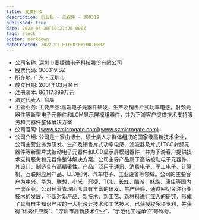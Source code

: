 ```yaml
---
title: 麦捷科技
description: 创业板 - 元器件 - 300319
published: true
date: 2022-04-30T19:27:20.000Z
tags: stock
editor: markdown
dateCreated: 2022-01-01T00:00:00.000Z
---
```


- 公司名称: 深圳市麦捷微电子科技股份有限公司
- 股票代码: 300319.SZ
- 所在地: 广东 - 深圳市
- 成立日期: 2001年03月14日
- 注册资本: 86,117.399万元
- 法定代表人: 俞磊
- 主营业务: 主要产品:高端电子元器件研发，生产及销售片式功率电感，射频元器件等新型电子元器件和LCM显示屏模组器件，并为下游客户提供技术支持服务和元器件整体解决方案
- 公司官网: [www.szmicrogate.com](www.szmicrogate.com)
- 公司介绍: 公司是一家由博士、硕士类人才群体组成的国家级高新技术企业，公司主营业务为研发、生产及销售片式功率电感、滤波器及片式LTCC射频元器件等新型片式被动电子元器件和LCD显示屏模组器件，并为下游客户提供技术支持服务和元器件整体解决方案。公司主导产品属于高端被动电子元器件，其设计、制造具有高精密性。产品广泛用于通讯、消费电子、军工电子、计算机、互联网应用产品、LED照明、汽车电子、工业设备等领域。公司的主要客户为中兴、华为、联想、小米、冠捷、TCL、长虹、酷派、魅族、康佳等国内一流企业。公司经营管理团队具有丰富的研发、生产经验，通过密切关注行业技术的发展，不断对新产品、新技术、新工艺、新材料进行深入的研究，形成了具有自主知识产权的一大批设计技术和工艺技术，已获授权多项专利，并获得“优秀供应商”、“深圳市高新技术企业”、“示范化工程单位”等称号。


